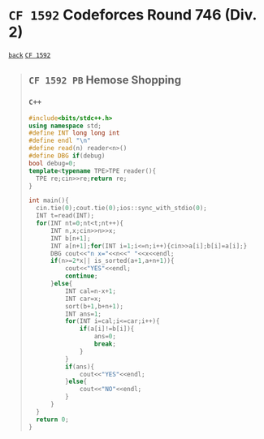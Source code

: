 <link id="style_css" rel="stylesheet" type="text/css" href="/OJ_ans/style.css">

# `CF 1592` Codeforces Round 746 (Div. 2)

[`back`](../) [`CF 1592`](https://codeforces.com/contest/1592)

> ## `CF 1592 PB` Hemose Shopping
>
> ### `C++`
>
> ```c++
> #include<bits/stdc++.h>
> using namespace std;
> #define INT long long int
> #define endl "\n"
> #define read(n) reader<n>()
> #define DBG if(debug)
> bool debug=0;
> template<typename TPE>TPE reader(){
> 	TPE re;cin>>re;return re;
> }
>
> int main(){
> 	cin.tie(0);cout.tie(0);ios::sync_with_stdio(0);
> 	INT t=read(INT);
> 	for(INT nt=0;nt<t;nt++){
> 		INT n,x;cin>>n>>x;
> 		INT b[n+1];
> 		INT a[n+1];for(INT i=1;i<=n;i++){cin>>a[i];b[i]=a[i];}
> 		DBG cout<<"n x="<<n<<" "<<x<<endl;
> 		if(n>=2*x|| is_sorted(a+1,a+n+1)){
> 			cout<<"YES"<<endl;
> 			continue;
> 		}else{
> 			INT cal=n-x+1;
> 			INT car=x;
> 			sort(b+1,b+n+1);
> 			INT ans=1;
> 			for(INT i=cal;i<=car;i++){
> 				if(a[i]!=b[i]){
> 					ans=0;
> 					break;
> 				}
> 			}
> 			if(ans){
> 				cout<<"YES"<<endl;
> 			}else{
> 				cout<<"NO"<<endl;
> 			}
> 		}
> 	}
> 	return 0;
> }
> ```
